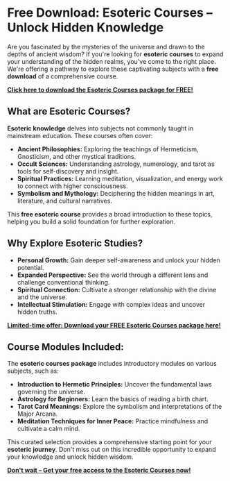 # Free Download: Esoteric Courses – Unlock Hidden Knowledge

Are you fascinated by the mysteries of the universe and drawn to the depths of ancient wisdom? If you're looking for **esoteric courses** to expand your understanding of the hidden realms, you've come to the right place. We're offering a pathway to explore these captivating subjects with a **free download** of a comprehensive course.

[**Click here to download the Esoteric Courses package for FREE!**](https://udemywork.com/esoteric-courses)

## What are Esoteric Courses?

**Esoteric knowledge** delves into subjects not commonly taught in mainstream education. These courses often cover:

*   **Ancient Philosophies:** Exploring the teachings of Hermeticism, Gnosticism, and other mystical traditions.
*   **Occult Sciences:** Understanding astrology, numerology, and tarot as tools for self-discovery and insight.
*   **Spiritual Practices:** Learning meditation, visualization, and energy work to connect with higher consciousness.
*   **Symbolism and Mythology:** Deciphering the hidden meanings in art, literature, and cultural narratives.

This **free esoteric course** provides a broad introduction to these topics, helping you build a solid foundation for further exploration.

## Why Explore Esoteric Studies?

*   **Personal Growth:** Gain deeper self-awareness and unlock your hidden potential.
*   **Expanded Perspective:** See the world through a different lens and challenge conventional thinking.
*   **Spiritual Connection:** Cultivate a stronger relationship with the divine and the universe.
*   **Intellectual Stimulation:** Engage with complex ideas and uncover hidden truths.

[**Limited-time offer: Download your FREE Esoteric Courses package here!**](https://udemywork.com/esoteric-courses)

## Course Modules Included:

The **esoteric courses package** includes introductory modules on various subjects, such as:

*   **Introduction to Hermetic Principles:** Uncover the fundamental laws governing the universe.
*   **Astrology for Beginners:** Learn the basics of reading a birth chart.
*   **Tarot Card Meanings:** Explore the symbolism and interpretations of the Major Arcana.
*   **Meditation Techniques for Inner Peace:** Practice mindfulness and cultivate a calm mind.

This curated selection provides a comprehensive starting point for your **esoteric journey**. Don't miss out on this incredible opportunity to expand your knowledge and unlock hidden wisdom.

**[Don't wait – Get your free access to the Esoteric Courses now!](https://udemywork.com/esoteric-courses)**
